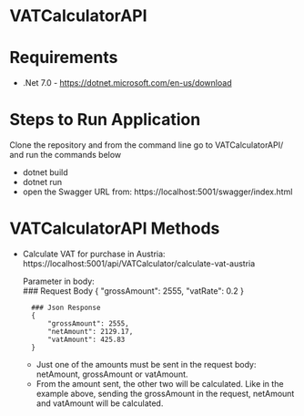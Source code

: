 # VATCalculatorAPI

# Requirements
- .Net 7.0 - https://dotnet.microsoft.com/en-us/download

# Steps to Run Application

Clone the repository and from the command line go to VATCalculatorAPI/ and run the commands below

- dotnet build
- dotnet run
- open the Swagger URL from: https://localhost:5001/swagger/index.html

# VATCalculatorAPI Methods

- Calculate VAT for purchase in Austria: https://localhost:5001/api/VATCalculator/calculate-vat-austria
    
    Parameter in body:    
        ### Request Body
        {
            "grossAmount": 2555,
            "vatRate": 0.2
        }

        ### Json Response
        {
            "grossAmount": 2555,
            "netAmount": 2129.17,
            "vatAmount": 425.83
        }

    - Just one of the amounts must be sent in the request body: netAmount, grossAmount or vatAmount.
    - From the amount sent, the other two will be calculated. Like in the example above, sending the grossAmount in the request, netAmount and vatAmount will be calculated.
